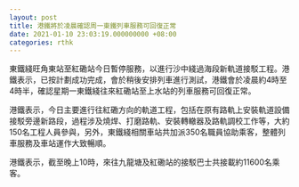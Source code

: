 ```yaml
---
layout: post
title: 港鐵將於凌晨確認周一東鐵列車服務可回復正常
date: 2021-01-10 23:03:19.000000000 +08:00
categories: rthk
---
```


東鐵綫旺角東站至紅磡站今日暫停服務，以進行沙中綫過海段新軌道接駁工程。港鐵表示，已按計劃成功完成，會於稍後安排列車進行測試，港鐵會於凌晨約4時至4時半，確認星期一東鐵綫往來紅磡站至上水站的列車服務可回復正常。

港鐵表示，今日主要進行往紅磡方向的軌道工程，包括在原有路軌上安裝軌道設備接駁旁邊新路段，過程涉及燒焊、打磨路軌、安裝轉轍器及路軌調校工作等，大約150名工程人員參與，另外，東鐵綫相關車站共加派350名職員協助乘客，整體列車服務及車站運作大致暢順。

港鐵表示，截至晚上10時，來往九龍塘及紅磡站的接駁巴士共接載約11600名乘客。
